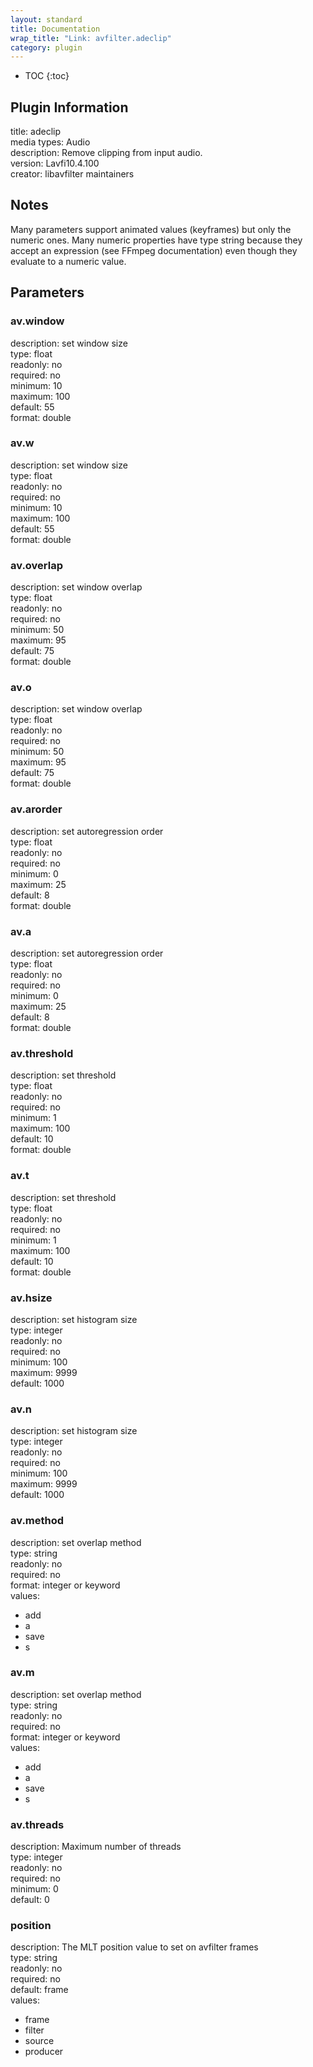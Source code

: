```yaml
---
layout: standard
title: Documentation
wrap_title: "Link: avfilter.adeclip"
category: plugin
---
```

* TOC
{:toc}

## Plugin Information

title: adeclip  
media types:
Audio  
description: Remove clipping from input audio.  
version: Lavfi10.4.100  
creator: libavfilter maintainers  

## Notes

Many parameters support animated values (keyframes) but only the numeric ones. Many numeric properties have type string because they accept an expression (see FFmpeg documentation) even though they evaluate to a numeric value.

## Parameters

### av.window

  
description:
set window size  
type: float  
readonly: no  
required: no  
minimum: 10  
maximum: 100  
default: 55  
format: double  

### av.w

  
description:
set window size  
type: float  
readonly: no  
required: no  
minimum: 10  
maximum: 100  
default: 55  
format: double  

### av.overlap

  
description:
set window overlap  
type: float  
readonly: no  
required: no  
minimum: 50  
maximum: 95  
default: 75  
format: double  

### av.o

  
description:
set window overlap  
type: float  
readonly: no  
required: no  
minimum: 50  
maximum: 95  
default: 75  
format: double  

### av.arorder

  
description:
set autoregression order  
type: float  
readonly: no  
required: no  
minimum: 0  
maximum: 25  
default: 8  
format: double  

### av.a

  
description:
set autoregression order  
type: float  
readonly: no  
required: no  
minimum: 0  
maximum: 25  
default: 8  
format: double  

### av.threshold

  
description:
set threshold  
type: float  
readonly: no  
required: no  
minimum: 1  
maximum: 100  
default: 10  
format: double  

### av.t

  
description:
set threshold  
type: float  
readonly: no  
required: no  
minimum: 1  
maximum: 100  
default: 10  
format: double  

### av.hsize

  
description:
set histogram size  
type: integer  
readonly: no  
required: no  
minimum: 100  
maximum: 9999  
default: 1000  

### av.n

  
description:
set histogram size  
type: integer  
readonly: no  
required: no  
minimum: 100  
maximum: 9999  
default: 1000  

### av.method

  
description:
set overlap method  
type: string  
readonly: no  
required: no  
format: integer or keyword  
values:  

* add
* a
* save
* s

### av.m

  
description:
set overlap method  
type: string  
readonly: no  
required: no  
format: integer or keyword  
values:  

* add
* a
* save
* s

### av.threads

  
description:
Maximum number of threads  
type: integer  
readonly: no  
required: no  
minimum: 0  
default: 0  

### position

  
description:
The MLT position value to set on avfilter frames  
type: string  
readonly: no  
required: no  
default: frame  
values:  

* frame
* filter
* source
* producer

